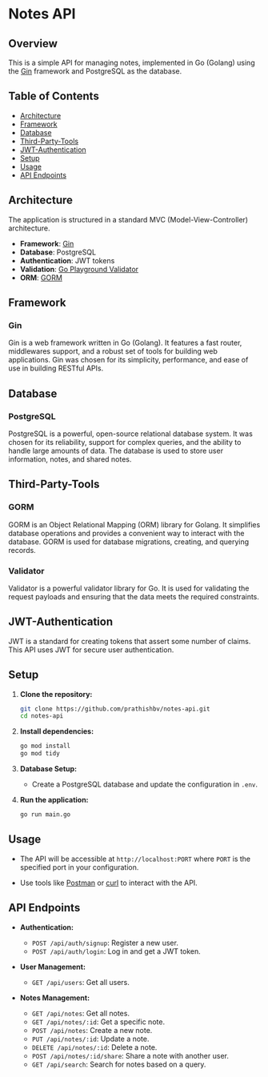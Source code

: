 # Notes API

## Overview

This is a simple API for managing notes, implemented in Go (Golang) using the [Gin](https://github.com/gin-gonic/gin) framework and PostgreSQL as the database.

## Table of Contents

- [Architecture](#architecture)
- [Framework](#Framework)
- [Database](#Database)
- [Third-Party-Tools](#Third-Party-Tools)
- [JWT-Authentication](#JWT-Authentication)
- [Setup](#setup)
- [Usage](#usage)
- [API Endpoints](#api-endpoints)

## Architecture

The application is structured in a standard MVC (Model-View-Controller) architecture.

- **Framework**: [Gin](https://github.com/gin-gonic/gin)
- **Database**: PostgreSQL
- **Authentication**: JWT tokens
- **Validation**: [Go Playground Validator](https://github.com/go-playground/validator)
- **ORM**: [GORM](https://gorm.io/)

## Framework
### Gin
Gin is a web framework written in Go (Golang). It features a fast router, middlewares support, and a robust set of tools for building web applications. Gin was chosen for its simplicity, performance, and ease of use in building RESTful APIs.

## Database
### PostgreSQL
PostgreSQL is a powerful, open-source relational database system. It was chosen for its reliability, support for complex queries, and the ability to handle large amounts of data. The database is used to store user information, notes, and shared notes.

## Third-Party-Tools
### GORM
GORM is an Object Relational Mapping (ORM) library for Golang. It simplifies database operations and provides a convenient way to interact with the database. GORM is used for database migrations, creating, and querying records.

### Validator
Validator is a powerful validator library for Go. It is used for validating the request payloads and ensuring that the data meets the required constraints.

## JWT-Authentication
JWT is a standard for creating tokens that assert some number of claims. This API uses JWT for secure user authentication.

## Setup

1. **Clone the repository:**

    ```bash
    git clone https://github.com/prathishbv/notes-api.git
    cd notes-api
    ```

2. **Install dependencies:**

    ```bash
    go mod install
    go mod tidy
    ```

3. **Database Setup:**

    - Create a PostgreSQL database and update the configuration in `.env`.

4. **Run the application:**

    ```bash
    go run main.go
    ```

## Usage

- The API will be accessible at `http://localhost:PORT` where `PORT` is the specified port in your configuration.

- Use tools like [Postman](https://www.postman.com/) or [curl](https://curl.se/) to interact with the API.

## API Endpoints

- **Authentication:**
    - `POST /api/auth/signup`: Register a new user.
    - `POST /api/auth/login`: Log in and get a JWT token.

- **User Management:**
    - `GET /api/users`: Get all users.

- **Notes Management:**
    - `GET /api/notes`: Get all notes.
    - `GET /api/notes/:id`: Get a specific note.
    - `POST /api/notes`: Create a new note.
    - `PUT /api/notes/:id`: Update a note.
    - `DELETE /api/notes/:id`: Delete a note.
    - `POST /api/notes/:id/share`: Share a note with another user.
    - `GET /api/search`: Search for notes based on a query.



